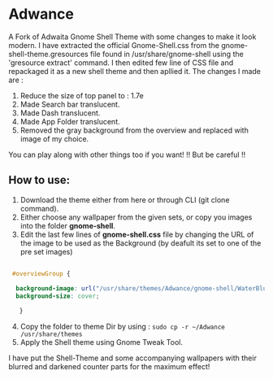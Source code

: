 # Adwance
A Fork of Adwaita Gnome Shell Theme with some changes to make it look modern.
I have extracted the official Gnome-Shell.css from the gnome-shell-theme.gresources file found in /usr/share/gnome-shell using the 'gresource extract' command. I then edited few line of CSS file and repackaged it as a new shell theme and then apllied it.
The changes I made are :
1. Reduce the size of top panel to : 1.7e
2. Made Search bar translucent.
3. Made Dash translucent.
4. Made App Folder translucent.
5. Removed the gray background from the overview and replaced with image of my choice.

You can play along with other things too if you want!
!! But be careful !!

## How to use:

1. Download the theme either from here or through CLI (git clone command).
2. Either choose any wallpaper from the given sets, or copy you images into the folder **gnome-shell**.
3. Edit the last few lines of **gnome-shell.css** file by changing the URL of the image to be used as the Background (by deafult its set to one of the pre set images)

``` css

 #overviewGroup {

  background-image: url("/usr/share/themes/Adwance/gnome-shell/WaterBlur.jpg");
  background-size: cover;
        
   }

```

4. Copy the folder to theme Dir by using :
`sudo cp -r ~/Adwance /usr/share/themes`
5. Apply the Shell theme using Gnome Tweak Tool.
      
I have put the Shell-Theme and some accompanying wallpapers with their blurred and darkened counter parts for the maximum effect!
